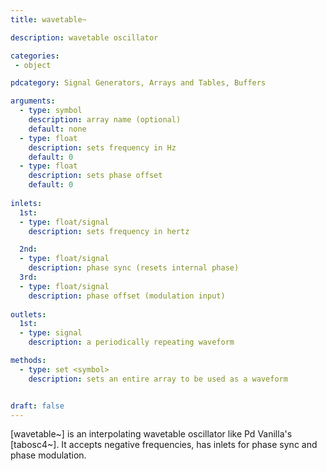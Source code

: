 ```yaml
---
title: wavetable~

description: wavetable oscillator

categories:
 - object

pdcategory: Signal Generators, Arrays and Tables, Buffers

arguments:
  - type: symbol
    description: array name (optional)
    default: none
  - type: float
    description: sets frequency in Hz
    default: 0
  - type: float
    description: sets phase offset
    default: 0
  
inlets:
  1st:
  - type: float/signal
    description: sets frequency in hertz

  2nd:
  - type: float/signal
    description: phase sync (resets internal phase)
  3rd:
  - type: float/signal
    description: phase offset (modulation input)
    
outlets:
  1st:
  - type: signal
    description: a periodically repeating waveform

methods: 
  - type: set <symbol>
    description: sets an entire array to be used as a waveform


draft: false
---
```


[wavetable~] is an interpolating wavetable oscillator like Pd Vanilla's [tabosc4~]. It accepts negative frequencies, has inlets for phase sync and phase modulation.